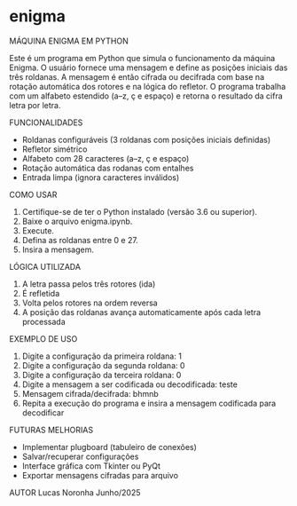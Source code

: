 # enigma
MÁQUINA ENIGMA EM PYTHON

Este é um programa em Python que simula o funcionamento da máquina Enigma. O usuário fornece uma mensagem e define as posições iniciais das três roldanas. A mensagem é então cifrada ou decifrada com base na rotação automática dos rotores e na lógica do refletor. O programa trabalha com um alfabeto estendido (a–z, ç e espaço) e retorna o resultado da cifra letra por letra.

FUNCIONALIDADES

- Roldanas configuráveis (3 roldanas com posições iniciais definidas)
- Refletor simétrico
- Alfabeto com 28 caracteres (a–z, ç e espaço)
- Rotação automática das rodanas com entalhes
- Entrada limpa (ignora caracteres inválidos)

COMO USAR

1. Certifique-se de ter o Python instalado (versão 3.6 ou superior).
2. Baixe o arquivo enigma.ipynb.
3. Execute.
4. Defina as roldanas entre 0 e 27.
5. Insira a mensagem.

LÓGICA UTILIZADA

1. A letra passa pelos três rotores (ida)
2. É refletida
3. Volta pelos rotores na ordem reversa
4. A posição das roldanas avança automaticamente após cada letra processada

EXEMPLO DE USO

1. Digite a configuração da primeira roldana: 1
2. Digite a configuração da segunda roldana: 0
3. Digite a configuração da terceira roldana: 0
4. Digite a mensagem a ser codificada ou decodificada: teste
5. Mensagem cifrada/decifrada: bhmnb
6. Repita a execução do programa e insira a mensagem codificada para decodificar

FUTURAS MELHORIAS

- Implementar plugboard (tabuleiro de conexões)
- Salvar/recuperar configurações
- Interface gráfica com Tkinter ou PyQt
- Exportar mensagens cifradas para arquivo

AUTOR Lucas Noronha
Junho/2025
